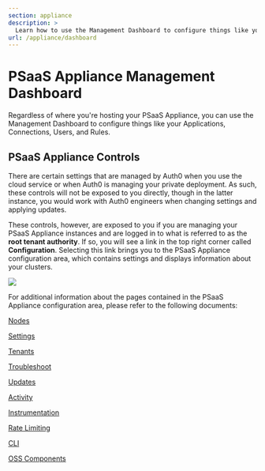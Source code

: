 ```yaml
---
section: appliance
description: >
  Learn how to use the Management Dashboard to configure things like your Applications, Connections, Users, and Rules.
url: /appliance/dashboard
---
```


# PSaaS Appliance Management Dashboard

Regardless of where you're hosting your PSaaS Appliance, you can use the Management Dashboard to configure things like your Applications, Connections, Users, and Rules.

## PSaaS Appliance Controls

There are certain settings that are managed by Auth0 when you use the cloud service or when Auth0 is managing your private deployment. As such, these controls will not be exposed to you directly, though in the latter instance, you would work with Auth0 engineers when changing settings and applying updates.

These controls, however, are exposed to you if you are managing your PSaaS Appliance instances and are logged in to what is referred to as the **root tenant authority**. If so, you will see a link in the top right corner called **Configuration**. Selecting this link brings you to the PSaaS Appliance configuration area, which contains settings and displays information about your clusters.

![](/media/articles/appliance/dashboard/primary-dashboard.png)

For additional information about the pages contained in the PSaaS Appliance configuration area, please refer to the following documents:

[Nodes](/appliance/dashboard/nodes)

[Settings](/appliance/dashboard/settings)

[Tenants](/appliance/dashboard/tenants)

[Troubleshoot](/appliance/dashboard/troubleshoot)

[Updates](/appliance/dashboard/updates)

[Activity](/appliance/dashboard/activity)

[Instrumentation](/appliance/dashboard/instrumentation)

[Rate Limiting](/appliance/dashboard/rate-limiting)

[CLI](/appliance/dashboard/cli)

[OSS Components](/appliance/dashboard/oss-components)
